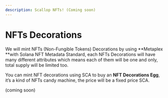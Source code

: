 ```yaml
---
description: Scallop NFTs! (Coming soon)
---
```


# NFTs Decorations

We will mint NFTs (Non-Fungible Tokens) Decorations by using **Metaplex **with Solana NFT Metadata Standard, each NFTs Decorations will have many different attributes which means each of them will be one and only, total supply will be limited too.



You can mint NFT decorations using SCA to buy an **NFT Decorations Egg**, it’s a kind of NFTs candy machine, the price will be a fixed price SCA.



(coming soon)
